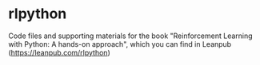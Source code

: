# rlpython
Code files and supporting materials for the book "Reinforcement Learning with Python: A hands-on approach", which you can find in Leanpub (https://leanpub.com/rlpython)
